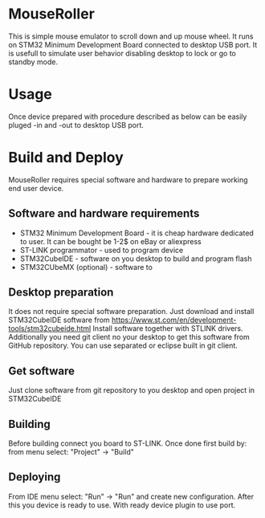 # MouseRoller
This is simple mouse emulator to scroll down and up mouse wheel. It runs on STM32 Minimum Development Board connected to desktop USB port.
It is usefull to simulate user behavior disabling desktop to lock or go to standby mode.

# Usage
Once device prepared with procedure described as below can be easily pluged -in and -out to desktop USB port.
# Build and Deploy
MouseRoller requires special software and hardware to prepare working end user device.

## Software and hardware requirements
* STM32 Minimum Development Board - it is cheap hardware dedicated to user. It can be bought be 1-2$ on eBay or aliexpress
* ST-LINK programmator - used to program device
* STM32CubeIDE - software on you desktop to build and program flash
* STM32CUbeMX (optional) - software to  
## Desktop preparation
It does not require special software preparation. Just download and install STM32CubeIDE software from https://www.st.com/en/development-tools/stm32cubeide.html 
Install software together with STLINK drivers.
Additionally you need git client no your desktop to get this software from GitHub repository. You can use separated or eclipse built in git client.
## Get software
Just clone software from git repository to you desktop and open project in STM32CubeIDE
## Building
Before building connect you board to ST-LINK. Once done first build by: from menu select: "Project" -> "Build"
## Deploying
From IDE menu select: "Run" -> "Run" and create new configuration. After this you device is ready to use.
With ready device plugin to use port.